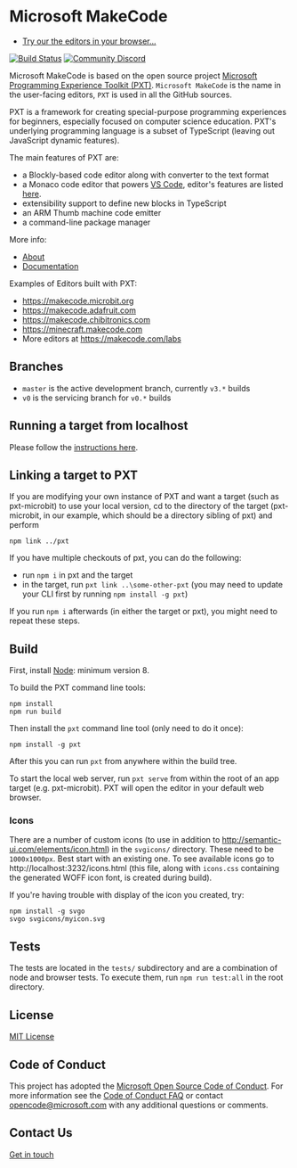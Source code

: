 # Microsoft MakeCode

* [Try our the editors in your browser...](https://makecode.com)

[![Build Status](https://travis-ci.org/Microsoft/pxt.svg?branch=master)](https://travis-ci.org/Microsoft/pxt) 
[![Community Discord](https://img.shields.io/discord/448979533891371018.svg)](https://aka.ms/makecodecommunity)

Microsoft MakeCode is based on the open source project [Microsoft Programming Experience Toolkit (PXT)](https://github.com/Microsoft/pxt). ``Microsoft MakeCode`` is the name in the user-facing editors, ``PXT`` is used in all the GitHub sources.

PXT is a framework for creating special-purpose programming experiences for
beginners, especially focused on computer science education. PXT's underlying
programming language is a subset of TypeScript (leaving out JavaScript dynamic
features).

The main features of PXT are:
* a Blockly-based code editor along with converter to the text format
* a Monaco code editor that powers [VS Code](https://github.com/Microsoft/vscode), editor's features are listed [here](https://code.visualstudio.com/docs/editor/editingevolved).
* extensibility support to define new blocks in TypeScript
* an ARM Thumb machine code emitter
* a command-line package manager

More info:
* [About](https://makecode.com/about)
* [Documentation](https://makecode.com/docs)

Examples of Editors built with PXT:

* https://makecode.microbit.org
* https://makecode.adafruit.com
* https://makecode.chibitronics.com
* https://minecraft.makecode.com
* More editors at https://makecode.com/labs

## Branches

* ``master`` is the active development branch, currently ``v3.*`` builds
* ``v0`` is the servicing branch for ``v0.*`` builds

## Running a target from localhost

Please follow the [instructions here](https://makecode.com/cli).

## Linking a target to PXT

If you are modifying your own instance of PXT and want a target (such as pxt-microbit) to use your local version, cd to the directory of the target (pxt-microbit, in our example, which should be a directory sibling of pxt) and perform

```
npm link ../pxt
```

If you have multiple checkouts of pxt, you can do the following:
* run `npm i` in pxt and the target
* in the target, run `pxt link ..\some-other-pxt` (you may need to update your CLI first by running `npm install -g pxt`)

If you run `npm i` afterwards (in either the target or pxt), you might need to repeat these steps.

## Build

First, install [Node](https://nodejs.org/en/): minimum version 8. 

To build the PXT command line tools:

```
npm install
npm run build
```

Then install the `pxt` command line tool (only need to do it once):

```
npm install -g pxt
```

After this you can run `pxt` from anywhere within the build tree.

To start the local web server, run `pxt serve` from within the root
of an app target (e.g. pxt-microbit). PXT will open the editor in your default web browser.

### Icons

There are a number of custom icons (to use in addition
to http://semantic-ui.com/elements/icon.html) in the `svgicons/` directory.
These need to be `1000x1000px`. Best start with an existing one. To see available icons go to
http://localhost:3232/icons.html (this file, along with `icons.css` containing
the generated WOFF icon font, is created during build).

If you're having trouble with display of the icon you created, try:
```
npm install -g svgo
svgo svgicons/myicon.svg
```

## Tests

The tests are located in the `tests/` subdirectory and are a combination of node and
browser tests. To execute them, run `npm run test:all` in the root directory.

## License

[MIT License](https://github.com/Microsoft/pxt/blob/master/LICENSE)

## Code of Conduct

This project has adopted the [Microsoft Open Source Code of Conduct](https://opensource.microsoft.com/codeofconduct/). For more information see the [Code of Conduct FAQ](https://opensource.microsoft.com/codeofconduct/faq/) or contact [opencode@microsoft.com](mailto:opencode@microsoft.com) with any additional questions or comments.

## Contact Us

[Get in touch](https://makecode.com/contact)
